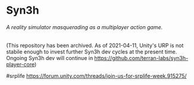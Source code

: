 # Syn3h
###### A reality simulator masquerading as a multiplayer action game.

(This repository has been archived. As of 2021-04-11, Unity's URP is not stabile enough to invest further Syn3h dev cycles at the present time. Ongoing Syn3h dev will continue in https://github.com/terran-labs/syn3h-player-core)

#srplife
https://forum.unity.com/threads/join-us-for-srplife-week.915275/
